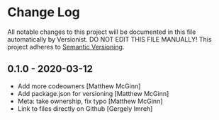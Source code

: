# Change Log

All notable changes to this project will be documented in this file
automatically by Versionist. DO NOT EDIT THIS FILE MANUALLY!
This project adheres to [Semantic Versioning](http://semver.org/).

## 0.1.0 - 2020-03-12

* Add more codeowners [Matthew McGinn]
* Add package.json for versioning [Matthew McGinn]
* Meta: take ownership, fix typo [Matthew McGinn]
* Link to files directly on Github [Gergely Imreh]
